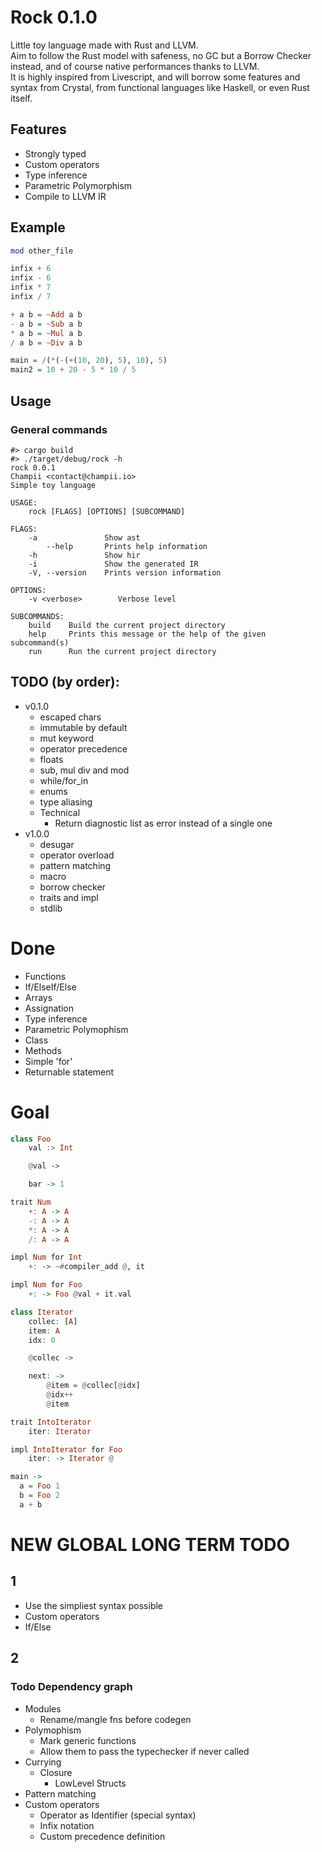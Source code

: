 # Rock 0.1.0

Little toy language made with Rust and LLVM.  
Aim to follow the Rust model with safeness, no GC but a Borrow Checker instead, and of course native performances thanks to LLVM.  
It is highly inspired from Livescript, and will borrow some features and syntax from Crystal, from functional languages like Haskell, or even Rust itself.

## Features

- Strongly typed
- Custom operators
- Type inference
- Parametric Polymorphism
- Compile to LLVM IR

## Example

```haskell
mod other_file

infix + 6
infix - 6
infix * 7
infix / 7

+ a b = ~Add a b
- a b = ~Sub a b
* a b = ~Mul a b
/ a b = ~Div a b

main = /(*(-(+(10, 20), 5), 10), 5)
main2 = 10 + 20 - 5 * 10 / 5
```

## Usage

### General commands

```
#> cargo build
#> ./target/debug/rock -h
rock 0.0.1
Champii <contact@champii.io>
Simple toy language

USAGE:
    rock [FLAGS] [OPTIONS] [SUBCOMMAND]

FLAGS:
    -a               Show ast
        --help       Prints help information
    -h               Show hir
    -i               Show the generated IR
    -V, --version    Prints version information

OPTIONS:
    -v <verbose>        Verbose level

SUBCOMMANDS:
    build    Build the current project directory
    help     Prints this message or the help of the given subcommand(s)
    run      Run the current project directory
```


## TODO (by order):

- v0.1.0
    - escaped chars
    - immutable by default
    - mut keyword
    - operator precedence
    - floats
    - sub, mul div and mod
    - while/for_in
    - enums
    - type aliasing
    - Technical
      - Return diagnostic list as error instead of a single one
- v1.0.0
    - desugar
    - operator overload
    - pattern matching
    - macro
    - borrow checker
    - traits and impl
    - stdlib

# Done
- Functions
- If/ElseIf/Else
- Arrays
- Assignation
- Type inference
- Parametric Polymophism
- Class
- Methods
- Simple 'for'
- Returnable statement

# Goal

```haskell
class Foo
    val :> Int

    @val ->

    bar -> 1

trait Num
    +: A -> A
    -: A -> A
    *: A -> A
    /: A -> A

impl Num for Int
    +: -> ~#compiler_add @, it

impl Num for Foo
    +: -> Foo @val + it.val

class Iterator
    collec: [A]
    item: A
    idx: 0

    @collec ->

    next: -> 
        @item = @collec[@idx]
        @idx++
        @item

trait IntoIterator
    iter: Iterator

impl IntoIterator for Foo
    iter: -> Iterator @

main ->
  a = Foo 1
  b = Foo 2
  a + b
```

# NEW GLOBAL LONG TERM TODO

## 1
  - Use the simpliest syntax possible
  - Custom operators
  - If/Else

## 2

### Todo Dependency graph
  - Modules
    - Rename/mangle fns before codegen
  - Polymophism
    - Mark generic functions
    - Allow them to pass the typechecker if never called
  - Currying
    - Closure
        - LowLevel Structs
  - Pattern matching
  - Custom operators
    - Operator as Identifier (special syntax)
    - Infix notation 
    - Custom precedence definition

